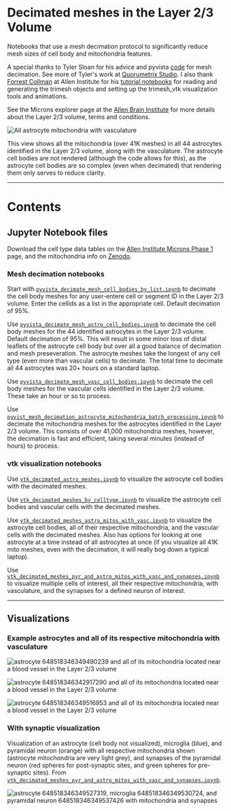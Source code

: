 # Decimated meshes in the Layer 2/3 Volume
Notebooks that use a mesh decimation protocol to significantly reduce mesh sizes of cell body and mitochondria features.

A special thanks to Tyler Sloan for his advice and pyvista [code](https://github.com/Quorumetrix/Blender_scripts/blob/main/Mesh%20Decimation%20Pipeline.ipynb) for mesh decimation. See more of Tyler's work at [Quorumetrix Studio](https://www.quorumetrix.com/). I also thank [Forrest Collman](https://alleninstitute.org/person/forrest-collman/) at Allen Institute for his [tutorial notebooks](https://github.com/AllenInstitute/MicronsBinder/tree/master/notebooks) for reading and generating the trimesh objects and setting up the trimesh_vtk visualization tools and animations.

See the Microns explorer page at the [Allen Brain Institute](https://www.microns-explorer.org/terms-and-conditions) for more details about the Layer 2/3 volume, terms and conditions.

![All astrocyte mitochondria with vasculature](all_astro_mito_with_vasc_2024_08_01_1950_40.png "all astrocyte mitochondria with vasculature")

This view shows all the mitochondria (over 41K meshes) in all 44 astrocytes identified in the Layer 2/3 volume, along with the vasculature. The astrocyte cell bodies are not rendered (although the code allows for this), as the astrocyte cell bodies are so complex (even when decimated) that rendering them only serves to reduce clarity.

***

# Contents

## Jupyter Notebook files

Download the cell type data tables on the [Allen Institute Microns Phase 1](https://www.microns-explorer.org/phase1) page, and the mitochondria info on [Zenodo](https://zenodo.org/record/5579388/files/211019_mitochondria_info.csv).

### Mesh decimation notebooks

Start with [`pyvista_decimate_mesh_cell_bodies_by_list.ipynb`](https://github.com/shandran/layer23-volume/blob/main/decimated_meshs/pyvista_decimate_mesh_cell_bodies_by_list.ipynb) to decimate the cell body meshes for any user-entere cell or segment ID in the Layer 2/3 volume. Enter the cellids as a list in the appropriate cell. Default decimation of 95%.

Use [`pyvista_decimate_mesh_astro_cell_bodies.ipynb`](https://github.com/shandran/layer23-volume/blob/main/decimated_meshs/pyvista_decimate_mesh_astro_cell_bodies.ipynb) to decimate the cell body meshes for the 44 identified astrocytes in the Layer 2/3 volume. Default decimation of 95%. This will result in some minor loss of distal leaflets of the astrocyte cell body but over all a good balance of decimation and mesh preseveration. The astrocyte meshes take the longest of any cell type (even more than vascular cells) to decimate. The total time to decimate all 44 astrocytes was 20+ hours on a standard laptop.

Use [`pyvista_decimate_mesh_vasc_cell_bodies.ipynb`](https://github.com/shandran/layer23-volume/blob/main/decimated_meshs/pyvista_decimate_mesh_vasc_cell_bodies.ipynb) to decimate the cell body meshes for the vascular cells identified in the Layer 2/3 volume. These take an hour or so to process.

Use [`pyvist_mesh_decimation_astrocyte_mitochondria_batch_processing.ipynb`](https://github.com/shandran/layer23-volume/blob/main/decimated_meshs/pyvist_mesh_decimation_astrocyte_mitochondria_batch_processing.ipynb) to decimate the mitochondria meshes for the astrocytes identified in the Layer 2/3 volume. This consists of over 41,000 mitochondria meshes, however, the decimation is fast and efficient, taking several minutes (instead of hours) to process.

### vtk visualization notebooks

Use [`vtk_decimated_astro_meshes.ipynb`](https://github.com/shandran/layer23-volume/blob/main/decimated_meshs/vtk_decimated_astro_meshes.ipynb) to visualize the astrocyte cell bodies with the decimated meshes.

Use [`vtk_decimated_meshes_by_celltype.ipynb`](https://github.com/shandran/layer23-volume/blob/main/decimated_meshs/vtk_decimated_meshes_by_celltype.ipynb) to visualize the astrocyte cell bodies and vascular cells with the decimated meshes.

Use [`vtk_decimated_meshes_astro_mitos_with_vasc.ipynb`](https://github.com/shandran/layer23-volume/blob/main/decimated_meshs/vtk_decimated_meshes_astro_mitos_with_vasc.ipynb)  to visualize the astrocyte cell bodies, all of their respective mitochondria, and the vascular cells with the decimated meshes. Also has options for looking at one astrocyte at a time instead of all astrocytes at once (if you visualize all 41K mito meshes, even with the decimation, it will really bog down a typical laptop).

Use [`vtk_decimated_meshes_pyr_and_astro_mitos_with_vasc_and_synapses.ipynb`](https://github.com/shandran/layer23-volume/blob/main/decimated_meshs/vtk_decimated_meshes_pyr_and_astro_mitos_with_vasc_and_synapses.ipynb) to visualize multiple cells of interest, all their respective mitochondria, with vasculature, and the synapses for a defined neuron of interest. 

***

## Visualizations

### Example astrocytes and all of its respective mitochondria with vasculature

![astrocyte 648518346349490239 and all of its mitochondria located near a blood vessel in the Layer 2/3 volume](astro_648518346349490239_mito_with_vasc_2024_08_02_1025_29.png "astrocyte 648518346349490239 and all of its mitochondria located near a blood vessel in the Layer 2/3 volume")

![astrocyte 648518346342917290 and all of its mitochondria located near a blood vessel in the Layer 2/3 volume](astro_648518346342917290_mito_with_vasc_2024_08_02_1608_07.png "astrocyte 648518346349490239 and all of its mitochondria located near a blood vessel in the Layer 2/3 volume")

![astrocyte 648518346349516953 and all of its mitochondria located near a blood vessel in the Layer 2/3 volume](astro_648518346349516953_mito_with_vasc_2024_08_02_1605_29.png "astrocyte 648518346349490239 and all of its mitochondria located near a blood vessel in the Layer 2/3 volume")

### With synaptic visualization

Visualization of an astrocyte (cell body not visualized), microglia (blue), and pyramidal neuron (orange) with all respective mitochondria shown (astrocyte mitochondria are very light grey), and synapses of the pyramidal neuron (red spheres for post-synaptic sites, and green spheres for pre-synaptic sites). From [`vtk_decimated_meshes_pyr_and_astro_mitos_with_vasc_and_synapses.ipynb`](https://github.com/shandran/layer23-volume/blob/main/decimated_meshs/vtk_decimated_meshes_pyr_and_astro_mitos_with_vasc_and_synapses.ipynb).

![astrocyte 648518346349527319, microglia 648518346349530724, and pyramidal neuron 648518346349537426 with mitochondria and synapses](all_cell_mito_with_vasc_syn_2024_08_23_1422_05.png "astrocyte 648518346349527319, microglia 648518346349530724, and pyramidal neuron 648518346349537426 with mitochondria and synapses")

